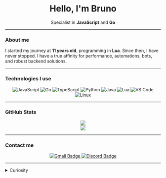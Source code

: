 <h1 align="center">Hello, I'm Bruno</h1>
<p align="center">
  Specialist in <strong>JavaScript</strong> and <strong>Go</strong><br/>
</p>

---

### About me

I started my journey at **11 years old**, programming in **Lua**. Since then, I have never stopped.
I have a true affinity for performance, automations, bots, and robust backend solutions.

---

### Technologies I use

<p align="center">
  <img src="https://img.shields.io/badge/JavaScript-000000?style=for-the-badge&logo=javascript&logoColor=white" alt="JavaScript"/>
  <img src="https://img.shields.io/badge/Go-000000?style=for-the-badge&logo=go&logoColor=white" alt="Go"/>
  <img src="https://img.shields.io/badge/TypeScript-000000?style=for-the-badge&logo=typescript&logoColor=white" alt="TypeScript"/>
  <img src="https://img.shields.io/badge/Python-000000?style=for-the-badge&logo=python&logoColor=white" alt="Python"/>
  <img src="https://img.shields.io/badge/Java-000000?style=for-the-badge&logo=java&logoColor=white" alt="Java"/>
  <img src="https://img.shields.io/badge/Lua-000000?style=for-the-badge&logo=lua&logoColor=white" alt="Lua"/>
  <img src="https://img.shields.io/badge/VS%20Code-000000?style=for-the-badge&logo=visual-studio-code&logoColor=white" alt="VS Code"/>
  <img src="https://img.shields.io/badge/Linux-000000?style=for-the-badge&logo=linux&logoColor=white" alt="Linux"/>
</p>

---

### GitHub Stats

<p align="center">
  <img src="https://github-readme-stats.vercel.app/api?username=brunooboy&show_icons=true&theme=tokyonight&count_private=true" />
  <br/>
  <img src="https://github-readme-stats.vercel.app/api/top-langs/?username=brunooboy&layout=compact&theme=tokyonight" />
</p>

---

### Contact me

<p align="center">
  <a href="mailto:brunooboy.dev@gmail.com">
    <img src="https://img.shields.io/badge/Gmail-000000?style=for-the-badge&logo=gmail&logoColor=white" alt="Gmail Badge"/>
  </a>
  <a href="https://discord.com/users/303699181900660737">
    <img src="https://img.shields.io/badge/byio-000000?style=for-the-badge&logo=discord&logoColor=white" alt="Discord Badge"/>
  </a>
</p>

---

<details>
  <summary>Curiosity</summary>
  <p>
    I started with Lua creating scripts and mods, and from there I explored everything that programming had to offer. Today, I create everything from apps to servers in Go.
  </p>
</details>
